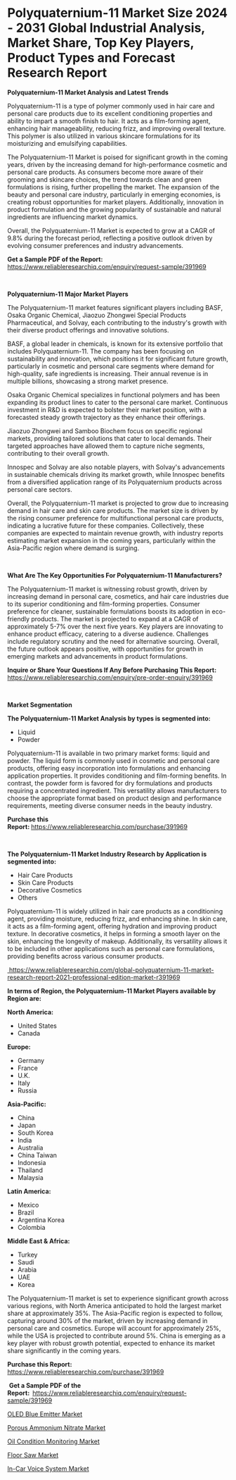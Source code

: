 <p><h1>Polyquaternium-11 Market Size 2024 - 2031 Global Industrial Analysis, Market Share, Top Key Players, Product Types and Forecast Research Report</h1></p><p><strong>Polyquaternium-11 Market Analysis and Latest Trends</strong></p>
<p><p>Polyquaternium-11 is a type of polymer commonly used in hair care and personal care products due to its excellent conditioning properties and ability to impart a smooth finish to hair. It acts as a film-forming agent, enhancing hair manageability, reducing frizz, and improving overall texture. This polymer is also utilized in various skincare formulations for its moisturizing and emulsifying capabilities.</p><p>The Polyquaternium-11 Market is poised for significant growth in the coming years, driven by the increasing demand for high-performance cosmetic and personal care products. As consumers become more aware of their grooming and skincare choices, the trend towards clean and green formulations is rising, further propelling the market. The expansion of the beauty and personal care industry, particularly in emerging economies, is creating robust opportunities for market players. Additionally, innovation in product formulation and the growing popularity of sustainable and natural ingredients are influencing market dynamics.</p><p>Overall, the Polyquaternium-11 Market is expected to grow at a CAGR of 9.8% during the forecast period, reflecting a positive outlook driven by evolving consumer preferences and industry advancements.</p></p>
<p><strong>Get a Sample PDF of the Report:&nbsp;</strong> <a href="https://www.reliableresearchiq.com/enquiry/request-sample/391969?utm_campaign=1087&utm_medium=2&utm_source=Github&utm_content=ia&utm_term=26102024&utm_id=polyquaternium-11">https://www.reliableresearchiq.com/enquiry/request-sample/391969</a></p>
<p>&nbsp;</p>
<p><strong>Polyquaternium-11 Major Market Players</strong></p>
<p><p>The Polyquaternium-11 market features significant players including BASF, Osaka Organic Chemical, Jiaozuo Zhongwei Special Products Pharmaceutical, and Solvay, each contributing to the industry's growth with their diverse product offerings and innovative solutions.</p><p>BASF, a global leader in chemicals, is known for its extensive portfolio that includes Polyquaternium-11. The company has been focusing on sustainability and innovation, which positions it for significant future growth, particularly in cosmetic and personal care segments where demand for high-quality, safe ingredients is increasing. Their annual revenue is in multiple billions, showcasing a strong market presence.</p><p>Osaka Organic Chemical specializes in functional polymers and has been expanding its product lines to cater to the personal care market. Continuous investment in R&D is expected to bolster their market position, with a forecasted steady growth trajectory as they enhance their offerings.</p><p>Jiaozuo Zhongwei and Samboo Biochem focus on specific regional markets, providing tailored solutions that cater to local demands. Their targeted approaches have allowed them to capture niche segments, contributing to their overall growth. </p><p>Innospec and Solvay are also notable players, with Solvay's advancements in sustainable chemicals driving its market growth, while Innospec benefits from a diversified application range of its Polyquaternium products across personal care sectors.</p><p>Overall, the Polyquaternium-11 market is projected to grow due to increasing demand in hair care and skin care products. The market size is driven by the rising consumer preference for multifunctional personal care products, indicating a lucrative future for these companies. Collectively, these companies are expected to maintain revenue growth, with industry reports estimating market expansion in the coming years, particularly within the Asia-Pacific region where demand is surging.</p></p>
<p>&nbsp;</p>
<p><strong>What Are The Key Opportunities For Polyquaternium-11 Manufacturers?</strong></p>
<p><p>The Polyquaternium-11 market is witnessing robust growth, driven by increasing demand in personal care, cosmetics, and hair care industries due to its superior conditioning and film-forming properties. Consumer preference for cleaner, sustainable formulations boosts its adoption in eco-friendly products. The market is projected to expand at a CAGR of approximately 5-7% over the next five years. Key players are innovating to enhance product efficacy, catering to a diverse audience. Challenges include regulatory scrutiny and the need for alternative sourcing. Overall, the future outlook appears positive, with opportunities for growth in emerging markets and advancements in product formulations.</p></p>
<p><strong>Inquire or Share Your Questions If Any Before Purchasing This Report:</strong> <a href="https://www.reliableresearchiq.com/enquiry/pre-order-enquiry/391969?utm_campaign=1087&utm_medium=2&utm_source=Github&utm_content=ia&utm_term=26102024&utm_id=polyquaternium-11">https://www.reliableresearchiq.com/enquiry/pre-order-enquiry/391969</a></p>
<p>&nbsp;</p>
<p><strong>Market Segmentation</strong></p>
<p><strong>The Polyquaternium-11 Market Analysis by types is segmented into:</strong></p>
<p><ul><li>Liquid</li><li>Powder</li></ul></p>
<p><p>Polyquaternium-11 is available in two primary market forms: liquid and powder. The liquid form is commonly used in cosmetic and personal care products, offering easy incorporation into formulations and enhancing application properties. It provides conditioning and film-forming benefits. In contrast, the powder form is favored for dry formulations and products requiring a concentrated ingredient. This versatility allows manufacturers to choose the appropriate format based on product design and performance requirements, meeting diverse consumer needs in the beauty industry.</p></p>
<p><strong>Purchase this Report:&nbsp;</strong><a href="https://www.reliableresearchiq.com/purchase/391969?utm_campaign=1087&utm_medium=2&utm_source=Github&utm_content=ia&utm_term=26102024&utm_id=polyquaternium-11">https://www.reliableresearchiq.com/purchase/391969</a></p>
<p>&nbsp;</p>
<p><strong>The Polyquaternium-11 Market Industry Research by Application is segmented into:</strong></p>
<p><ul><li>Hair Care Products</li><li>Skin Care Products</li><li>Decorative Cosmetics</li><li>Others</li></ul></p>
<p><p>Polyquaternium-11 is widely utilized in hair care products as a conditioning agent, providing moisture, reducing frizz, and enhancing shine. In skin care, it acts as a film-forming agent, offering hydration and improving product texture. In decorative cosmetics, it helps in forming a smooth layer on the skin, enhancing the longevity of makeup. Additionally, its versatility allows it to be included in other applications such as personal care formulations, providing benefits across various consumer products.</p></p>
<p><a href="https://www.reliableresearchiq.com/global-polyquaternium-11-market-research-report-2021-professional-edition-market-r391969?utm_campaign=1087&utm_medium=2&utm_source=Github&utm_content=ia&utm_term=26102024&utm_id=polyquaternium-11">&nbsp;https://www.reliableresearchiq.com/global-polyquaternium-11-market-research-report-2021-professional-edition-market-r391969</a></p>
<p><strong>In terms of Region, the Polyquaternium-11 Market Players available by Region are:</strong></p>
<p>
    <p> <strong> North America: </strong>
        <ul>
            <li>United States</li>
            <li>Canada</li>
        </ul>
        </p> 
    <p> <strong> Europe: </strong>
        <ul>
            <li>Germany</li>
            <li>France</li>
            <li>U.K.</li>
            <li>Italy</li>
            <li>Russia</li>
        </ul>
        </p> 
    <p> <strong> Asia-Pacific: </strong>
        <ul>
            <li>China</li>
            <li>Japan</li>
            <li>South Korea</li>
            <li>India</li>
            <li>Australia</li>
            <li>China Taiwan</li>
            <li>Indonesia</li>
            <li>Thailand</li>
            <li>Malaysia</li>
        </ul>
        </p> 
    <p> <strong> Latin America: </strong>
        <ul>
            <li>Mexico</li>
            <li>Brazil</li>
            <li>Argentina Korea</li>
            <li>Colombia</li>
        </ul>
        </p> 
    <p> <strong> Middle East & Africa: </strong>
        <ul>
            <li>Turkey</li>
            <li>Saudi</li>
            <li>Arabia</li>
            <li>UAE</li>
            <li>Korea</li>
        </ul>
    </p>
    </p>
<p><p>The Polyquaternium-11 market is set to experience significant growth across various regions, with North America anticipated to hold the largest market share at approximately 35%. The Asia-Pacific region is expected to follow, capturing around 30% of the market, driven by increasing demand in personal care and cosmetics. Europe will account for approximately 25%, while the USA is projected to contribute around 5%. China is emerging as a key player with robust growth potential, expected to enhance its market share significantly in the coming years.</p></p>
<p><strong>Purchase this Report: </strong><a href="https://www.reliableresearchiq.com/purchase/391969?utm_campaign=1087&utm_medium=2&utm_source=Github&utm_content=ia&utm_term=26102024&utm_id=polyquaternium-11">https://www.reliableresearchiq.com/purchase/391969</a></p>
<p>&nbsp;<strong>Get a Sample PDF of the Report:&nbsp;&nbsp;</strong><a href="https://www.reliableresearchiq.com/enquiry/request-sample/391969?utm_campaign=1087&utm_medium=2&utm_source=Github&utm_content=ia&utm_term=26102024&utm_id=polyquaternium-11">https://www.reliableresearchiq.com/enquiry/request-sample/391969</a></p>
<p><strong></strong></p>
<p><p><a href="https://github.com/ardeliap6te/Market-Research-Report-List-1/blob/main/oled-blue-emitter-market.md?utm_campaign=1087&utm_medium=2&utm_source=Github&utm_content=ia&utm_term=26102024&utm_id=polyquaternium-11">OLED Blue Emitter Market</a></p><p><a href="https://github.com/josqmxrouth/Market-Research-Report-List-1/blob/main/porous-ammonium-nitrate-market.md?utm_campaign=1087&utm_medium=2&utm_source=Github&utm_content=ia&utm_term=26102024&utm_id=polyquaternium-11">Porous Ammonium Nitrate Market</a></p><p><a href="https://issuu.com/reportprime-2/docs/oil-condition-monitoring-market-siz_aeefeed9d7c968?utm_campaign=1087&utm_medium=2&utm_source=Github&utm_content=ia&utm_term=26102024&utm_id=polyquaternium-11">Oil Condition Monitoring Market</a></p><p><a href="https://issuu.com/reportprime-2/docs/floor-saw-market-size-2030.pptx_52ad97c837b2f9?utm_campaign=1087&utm_medium=2&utm_source=Github&utm_content=ia&utm_term=26102024&utm_id=polyquaternium-11">Floor Saw Market</a></p><p><a href="https://www.linkedin.com/pulse/evolution-in-car-voice-system-market-key-shifts-from-2024-58xee?utm_campaign=1087&utm_medium=2&utm_source=Github&utm_content=ia&utm_term=26102024&utm_id=polyquaternium-11">In-Car Voice System Market</a></p></p>